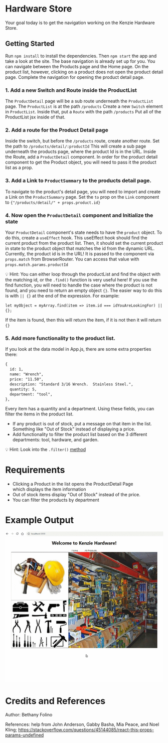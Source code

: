 # Hardware Store

Your goal today is to get the navigation working on the Kenzie Hardware Store.

## Getting Started

Run `npm install` to install the dependencies. Then `npm start` the app and take a look at the site. The base navigation is already set up for you. You can navigate between the Products page and the Home page. On the product list, however, clicking on a product does not open the product detail page. Complete the navigation for opening the product detail page.

### 1. Add a new Switch and Route inside the ProductList

The `ProductDetail` page will be a sub route underneath the `ProductList` page. The `ProductList` is at the path `/products` Create a new `Switch` element in `ProductList`. Inside that, put a `Route` with the path `/products` Put all of the ProductList jsx inside of that.

### 2. Add a route for the Product Detail page

Inside the switch, but before the `/products` route, create another route. Set the path to `/products/detail/:productId` This will create a sub page underneath the products page, where the product Id is in the URL. Inside the Route, add a `ProductDetail` component. In order for the product detail component to get the Product object, you will need to pass it the product list as a prop.

### 3. Add a Link to `ProductSummary` to the products detail page.

To navigate to the product's detail page, you will need to import and create a Link on the `ProductSummary` page. Set the `to` prop on the `Link` component to `{"/products/detail/" + props.product.id}`

### 4. Now open the `ProductDetail` component and Initialize the state

Your `ProductDetail` component's state needs to have the `product` object. To do this, create a `useEffect` hook. This useEffect hook should find the current product from the product list. Then, it should set the current product in state to the product object that matches the id from the dynamic URL. Currently, the product id is in the URL! It is passed to the component via `props.match` from BrowserRouter. You can access that value with `props.match.params.productId`

💡 Hint: You can either loop through the productList and find the object with the matching id, or the `.find()` function is very useful here! If you use the find function, you will need to handle the case where the product is not found, and you need to return an empty object `{}`. The easier way to do this is with `|| {}` at the end of the expression. For example:

```
let myObject = myArray.find(item => item.id === idYouAreLookingFor) || {};
```

If the item is found, then this will return the item, if it is not then it will return `{}`

### 5. Add more functionality to the product list.

If you look at the data model in App.js, there are some extra properties there:

```
{
  id: 1,
  name: "Wrench",
  price: "11.50",
  description: "Standard 3/16 Wrench.  Stainless Steel.",
  quantity: 5,
  department: "tool",
},
```

Every item has a quantity and a department. Using these fields, you can filter the items in the product list.

- If any product is out of stock, put a message on that item in the list. Something like "Out of Stock" instead of displaying a price.
- Add functionality to filter the product list based on the 3 different departments: tool, hardware, and garden.

💡 Hint: Look into the `.filter()` [method](https://developer.mozilla.org/en-US/docs/Web/JavaScript/Reference/Global_Objects/Array/filter)

# Requirements

- Clicking a Product in the list opens the ProductDetail Page which displays the item information
- Out of stock items display "Out of Stock" instead of the price.
- You can filter the products by department

# Example Output

![](./src/img/exampleOutput.gif)

# Credits and References

Author: Bethany Folino

References: help from John Anderson, Gabby Basha, Mia Peace, and Noel Kling; https://stackoverflow.com/questions/45144085/react-this-props-params-undefined
